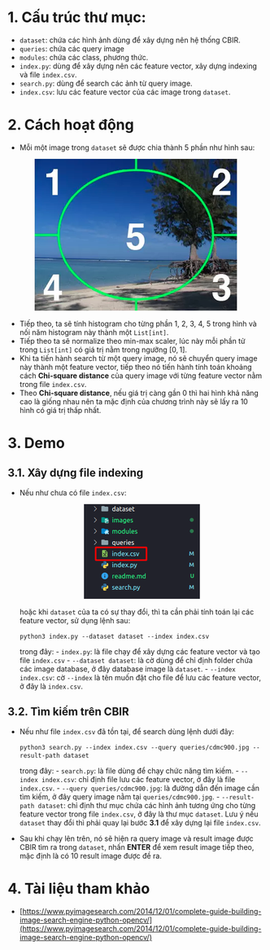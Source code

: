 # 1. Cấu trúc thư mục:
* `dataset`: chứa các hình ảnh dùng để xây dựng nên hệ thống CBIR.
* `queries`: chứa các query image
* `modules`: chứa các class, phương thức.
* `index.py`: dùng để xây dựng nên các feature vector, xây dựng indexing và file `index.csv`.
* `search.py`: dùng để search các ảnh từ query image.
* `index.csv`: lưu các feature vector của các image trong `dataset`.

# 2. Cách hoạt động
* Mỗi một image trong `dataset` sẽ được chia thành 5 phần như hình sau:

<center>

  ![](./images/readme_00.png)

</center>

* Tiếp theo, ta sẽ tính histogram cho từng phần 1, 2, 3, 4, 5 trong hình và nối năm histogram này thành một `List[int]`.
* Tiếp theo ta sẽ normalize theo min-max scaler, lúc này mỗi phần tử trong `List[int]` có giá trị nằm trong ngưỡng $[0, 1]$.
* Khi ta tiến hành search từ một query image, nó sẽ chuyển query image này thành một feature vector, tiếp theo nó tiến hành tính toán khoảng cách **Chi-square distance** của query image với từng feature vector nằm trong file `index.csv`.
* Theo **Chi-square distance**, nếu giá trị càng gần $0$ thì hai hình khả năng cao là giống nhau nên ta mặc định của chương trình này sẽ lấy ra 10 hình có giá trị thấp nhất.

# 3. Demo
## 3.1. Xây dựng file indexing
* Nếu như chưa có file `index.csv`:
  
  <center>

    ![](./images/readme_01.png)

  </center>
  
  hoặc khi `dataset` của ta có sự thay đổi, thì ta cần phải tính toán lại các feature vector, sử dụng lệnh sau:
    ```shell
    python3 index.py --dataset dataset --index index.csv
    ```

    trong đây:
      - `index.py`: là file chạy để xây dựng các feature vector và tạo file `index.csv`
      - `--dataset dataset`: là cờ dùng để chỉ định folder chứa các image database, ở đây database image là `dataset`.
      - `--index index.csv`: cờ `--index` là tên muốn đặt cho file để lưu các feature vector, ở đây là `index.csv`.

## 3.2. Tìm kiếm trên CBIR
* Nếu như file `index.csv` đã tồn tại, để search dùng lệnh dưới đây:
  ```shell
  python3 search.py --index index.csv --query queries/cdmc900.jpg --result-path dataset
  ```
  trong đây:
    \- `search.py`: là file dùng để chạy chức năng tìm kiếm.
    \- `--index index.csv`: chỉ định file lưu các feature vector, ở đây là file `index.csv`.
    \- `--query queries/cdmc900.jpg`: là đường dẫn đến image cần tìm kiếm, ở đây query image nằm tại `queries/cdmc900.jpg`.
    \- `--result-path dataset`: chỉ định thư mục chứa các hình ảnh tương ứng cho từng feature vector trong file `index.csv`, ở đây là thư mục `dataset`. Lưu ý nếu `dataset` thay đổi thì phải quay lại bước **3.1** để xây dựng lại file `index.csv`.

* Sau khi chạy lên trên, nó sẽ hiện ra query image và result image được CBIR tìm ra trong `dataset`, nhấn **ENTER** để xem result image tiếp theo, mặc định là có 10 result image được đề ra.

# 4. Tài liệu tham khảo
* [https://www.pyimagesearch.com/2014/12/01/complete-guide-building-image-search-engine-python-opencv/](https://www.pyimagesearch.com/2014/12/01/complete-guide-building-image-search-engine-python-opencv/)